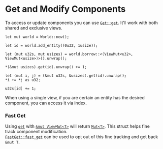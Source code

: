 # Get and Modify Components

To access or update components you can use [`Get::get`](https://docs.rs/shipyard/0.5.0/shipyard/trait.Get.html#tymethod.get). It'll work with both shared and exclusive views.

```rust, noplaypen
let mut world = World::new();

let id = world.add_entity((0u32, 1usize));

let (mut u32s, mut usizes) = world.borrow::<(ViewMut<u32>, ViewMut<usize>)>().unwrap();

*(&mut usizes).get(id).unwrap() += 1;

let (mut i, j) = (&mut u32s, &usizes).get(id).unwrap();
*i += *j as u32;

u32s[id] += 1;
```

When using a single view, if you are certain an entity has the desired component, you can access it via index.

### Fast Get

Using [`get`](https://docs.rs/shipyard/0.5.0/shipyard/trait.Get.html#tymethod.get) with [`&mut ViewMut<T>`](https://docs.rs/shipyard/0.5.0/shipyard/struct.ViewMut.html) will return [`Mut<T>`](https://docs.rs/shipyard/0.5.0/shipyard/struct.Mut.html). This struct helps fine track component modification.  
[`FastGet::fast_get`](https://docs.rs/shipyard/0.5.0/shipyard/trait.FastGet.html#tymethod.fast_get) can be used to opt out of this fine tracking and get back `&mut T`.
